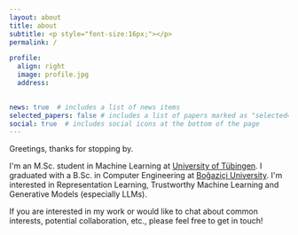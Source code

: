 ```yaml
---
layout: about
title: about
subtitle: <p style="font-size:16px;"></p> 
permalink: /

profile:
  align: right
  image: profile.jpg
  address:
  

news: true  # includes a list of news items
selected_papers: false # includes a list of papers marked as "selected={true}"
social: true  # includes social icons at the bottom of the page
---
```


Greetings, thanks for stopping by.

I'm an M.Sc. student in Machine Learning at [University of Tübingen](https://uni-tuebingen.de/fakultaeten/mathematisch-naturwissenschaftliche-fakultaet/fachbereiche/informatik/studium/studierende/lehre-studienorganisation/studiengaenge/machine-learning/).
I graduated with a B.Sc. in Computer Engineering at [Boğaziçi University](https://www.cmpe.boun.edu.tr/). I'm interested in Representation Learning, Trustworthy Machine Learning and Generative Models (especially LLMs).


If you are interested in my work or would like to chat about common interests, potential collaboration, etc., please feel free to get in touch!

